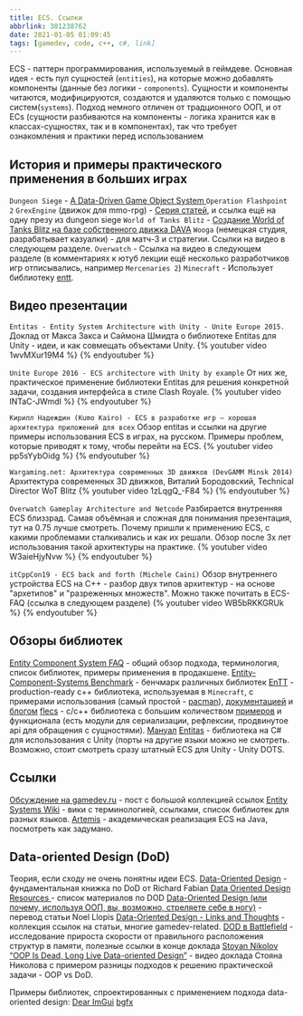 ```yaml
---
title: ECS. Ссылки
abbrlink: 381238762
date: 2021-01-05 01:09:45
tags: [gamedev, code, c++, c#, link]
---
```


ECS - паттерн программирования, используемый в геймдеве. Основная идея - есть пул сущностей (`entities`), на которые можно добавлять компоненты (данные без логики - `components`). Сущности и компоненты читаются, модифицируются, создаются и удаляются только с помощью систем(`systems`). Подход немного отличен от традционного ООП, и от ECs (сущности разбиваются на  компоненты - логика хранится как в классах-сущностях, так и в компонентах), так что требует ознакомления и практики перед использованием
<!-- more -->

## История и примеры практического применения в больших играх

`Dungeon Siege` - [A Data-Driven Game Object System
](https://www.gamedevs.org/uploads/data-driven-game-object-system.pdf)
`Operation Flashpoint 2`
`GrexEngine` (движок для mmo-rpg) - [Cерия статей](http://t-machine.org/index.php/2007/09/03/entity-systems-are-the-future-of-mmog-development-part-1/), и ссылка ещё на одну презу из dungeon siege
`World of Tanks Blitz` - [Создание World of Tanks Blitz на базе собственного движка DAVA](https://habr.com/ru/company/wargaming/blog/245321/)
`Wooga` (немецкая студия, разрабатывает казуалки) - для матч-3 и стратегии. Ссылки на видео в следующем разделе.
`Overwatch` - Ссылка на видео в следующем разделе (в комментариях к ютуб лекции ещё несколько разработчиков игр отписывались, например `Mercenaries 2`)
`Minecraft` - Использует библиотеку [entt](https://minecraft.net/en-us/attribution/).

## Видео презентации
`Entitas - Entity System Architecture with Unity - Unite Europe 2015.`
Доклад от Макса Закса и Саймона Шмидта о библиотеке Entitas для Unity - идеи, и как совмещать объектами Unity.
{% youtuber video 1wvMXur19M4 %}
{% endyoutuber %}

`Unite Europe 2016 - ECS architecture with Unity by example`
От них же, практическое применение библиотеки Entitas для решения конкретной задачи, создания интерфейса в стиле Clash Royale.
{% youtuber video lNTaC-JWmdI %}
{% endyoutuber %}

`Кирилл Надеждин (Kumo Kairo) - ECS в разработке игр — хорошая архитектура приложений для всех`
Обзор entitas и ссылки на другие примеры использования ECS в играх, на русском. Примеры проблем, которые приводят к тому, чтобы перейти на ECS.
{% youtuber video pp5sYybOidg %}
{% endyoutuber %}

`Wargaming.net: Архитектура современных 3D движков (DevGAMM Minsk 2014)`
Архитектура современных 3D движков, Виталий Бородовский, Technical Director WoT Blitz
{% youtuber video 1zLqgQ_-F84 %}
{% endyoutuber %}

`Overwatch Gameplay Architecture and Netcode`
Разбирается внутренняя ECS близзрад. Cамая объёмная и сложная для понимания презентация, тут на 0.75 лучше смотреть. Почему пришли к применению ECS, с какими проблемами сталкивались и как их решали. Обзор после 3х лет использования такой архитектуры на практике.
{% youtuber video W3aieHjyNvw %}
{% endyoutuber %}

`itCppCon19 - ECS back and forth (Michele Caini)`
Обзор внутреннего устройства ECS на C++ - разбор двух типов архитектур - на основе "архетипов" и "разреженных множеств". Можно также почитать в ECS-FAQ (ссылка в следующем разделе)
{% youtuber video WB5bRKKGRUk %}
{% endyoutuber %}

## Обзоры библиотек
[Entity Component System FAQ](https://github.com/SanderMertens/ecs-faq ) - общий обзор подхода, терминология, список библиотек, примеры применения в продакшене.
[Entity-Component-Systems Benchmark](https://github.com/abeimler/ecs_benchmark) - бенчмарк различных библиотек
[EnTT](https://github.com/skypjack/entt) - production-ready c++ библиотека, используемая в `Minecraft`, с примерами использования (самый простой - [pacman](https://github.com/Kerndog73/EnTT-Pacman)), [документацией](https://github.com/skypjack/entt/wiki/EnTT-in-Action) и [блогом](https://skypjack.github.io/tags/#entt)
[flecs](https://github.com/SanderMertens/flecs) - c/c++ библиотека с большим количеством [примеров](https://github.com/SanderMertens/flecs/tree/master/examples) и функционала (есть модули для сериализации, рефлексии, продвинутое api для обращения с сущностями). [Мануал](https://github.com/SanderMertens/flecs/blob/master/docs/Manual.md)
[Entitas](https://github.com/sschmid/Entitas-CSharp) - библиотека на C# для использования с Unity (порты на другие языки можно не смотреть. Возможно, стоит смотреть сразу штатный ECS для Unity - Unity DOTS.

## Ссылки

[Обсуждение на gamedev.ru](https://gamedev.ru/code/forum/?id=198194&m=3785006#m8) - пост с большой коллекцией ссылок
[Entity Systems Wiki](http://entity-systems.wikidot.com/) - вики с терминологией, ссылками, список библиотек для разных языков.
[Artemis](http://gamadu.com/artemis/) - академическая реализация ECS на Java, посмотреть как задумано.

## Data-oriented Design (DoD)
Теория, если сходу не очень понятны идеи ECS.
[Data-Oriented Design](https://www.dataorienteddesign.com/dodbook/) - фундаментальная книжка по DoD от Richard Fabian
[Data Oriented Design Resources
](https://github.com/dbartolini/data-oriented-design) - список материалов по DOD
[Data-Oriented Design (или почему, используя ООП, вы, возможно, стреляете себе в ногу)](https://habr.com/ru/post/472052/) - перевод статьи Noel Llopis
[Data-Oriented Design - Links and Thoughts](https://asawicki.info/news_1422_data-oriented_design_-_links_and_thoughts.html) - коллекция ссылок на статьи, многие gamedev-related.
[DOD в Battlefield](https://media.contentapi.ea.com/content/dam/eacom/frostbite/files/introduction-to-data-oriented-design.pdf) - исследование прироста скорости от правильного расположения структур в памяти, полезные ссылки в конце доклада
[Stoyan Nikolov “OOP Is Dead, Long Live Data-oriented Design”](https://www.youtube.com/watch?v=yy8jQgmhbAU) - видео доклада Стояна Николова с примером разницы подходов к решению практической задачи - OOP vs DoD.

Примеры библиотек, спроектированных с применением подхода data-oriented design:
[Dear ImGui](https://github.com/ocornut/imgui)
[bgfx](https://github.com/bkaradzic/bgfx)